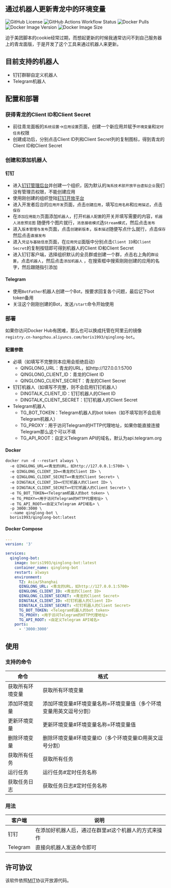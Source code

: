 通过机器人更新青龙中的环境变量
---
![GitHub License](https://img.shields.io/github/license/boris1993/qinglong-bot)
![GitHub Actions Workflow Status](https://img.shields.io/github/actions/workflow/status/boris1993/qinglong-bot/build.yml)
![Docker Pulls](https://img.shields.io/docker/pulls/boris1993/qinglong-bot)
![Docker Image Version](https://img.shields.io/docker/v/boris1993/qinglong-bot?sort=semver)
![Docker Image Size](https://img.shields.io/docker/image-size/boris1993/qinglong-bot)

迫于美团脚本的cookie经常过期，而想起更新的时候我通常访问不到自己服务器上的青龙面版，于是开发了这个工具来通过机器人来更新。

## 目前支持的机器人

- 钉钉群聊自定义机器人
- Telegram机器人

## 配置和部署

### 获得青龙的Client ID和Client Secret

- 前往青龙面板的`系统设置`->`应用设置`页面，创建一个新应用并赋予`环境变量`和`定时任务`权限
- 创建成功后，分别点击Client ID列和Client Secret列的复制图标，得到青龙的Client ID和Client Secret

### 创建和添加机器人

#### 钉钉

- 进入[钉钉管理后台](https://oa.dingtalk.com/)并创建一个组织，因为默认的`淘系技术部开放平台虚拟企业`我们没有管理员权限，不能创建应用
- 使用刚创建的组织登陆[钉钉开放平台](https://open.dingtalk.com/)
- 进入开发者后台的`应用开发`页面，点击`创建应用`，填写`应用名称`和`应用描述`，点击`保存`
- 在`添加应用能力`页面添加`机器人`，打开`机器人配置`的开关并填写需要的内容，`机器人消息预览图`
  随便传个图片就行，`消息接收模式`选`Stream模式`，然后点击`发布`
- 进入`版本管理与发布`页面，点击`创建新版本`，`版本描述`随便写点什么就行，点击`保存`然后点击`直接发布`
- 进入`凭证与基础信息`页面，在`应用凭证`面版中分别点击`Client ID`和`Client Secret`的复制按钮即可得到机器人的Client
  ID和Client Secret
- 进入钉钉客户端，选择组织默认的全员群或创建一个群，点击右上角的`群设置`，点击`机器人`，然后点击`添加机器人`
  ，在搜索框中搜索刚刚创建的应用的名字，然后跟随指引添加

#### Telegram

- 使用`BotFather`机器人创建一个Bot，按要求回复各个问题，最后记下bot token备用
- 关注这个刚刚创建的Bot，发送`/start`命令开始使用

### 部署

如果你访问Docker
Hub有困难，那么也可以换成托管在阿里云的镜像`registry.cn-hangzhou.aliyuncs.com/boris1993/qinglong-bot`。

#### 配置参数

- 必填（如填写不完整则本应用会拒绝启动）
    - QINGLONG_URL：青龙的URL，如http://127.0.0.1:5700
    - QINGLONG_CLIENT_ID：青龙的Client ID
    - QINGLONG_CLIENT_SECRET：青龙的Client Secret
- 钉钉机器人（如填写不完整，则不会启用钉钉机器人）
    - DINGTALK_CLIENT_ID：钉钉机器人的Client ID
    - DINGTALK_CLIENT_SECRET：钉钉机器人的Client Secret
- Telegram机器人
    - TG_BOT_TOKEN：Telegram机器人的bot token（如不填写则不会启用Telegram机器人）
    - TG_PROXY：用于访问Telegram的HTTP代理地址，如果你能直接连接Telegram那么这个可以不填
    - TG_API_ROOT：自定义Telegram API的域名，默认为api.telegram.org

#### Docker

```shell
docker run -d --restart always \
  -e QINGLONG_URL=<青龙的URL，如http://127.0.0.1:5700> \
  -e QINGLONG_CLIENT_ID=<青龙的Client ID> \
  -e QINGLONG_CLIENT_SECRET=<青龙的Client Secret> \
  -e DINGTALK_CLIENT_ID=<钉钉机器人的Client ID> \
  -e DINGTALK_CLIENT_SECRET=<钉钉机器人的Client Secret> \
  -e TG_BOT_TOKEN=<Telegram机器人的bot token> \
  -e TG_PROXY=<用于访问Telegram的HTTP代理地址> \
  -e TG_API_ROOT=<自定义Telegram API域名> \
  -p 3000:3000 \
  --name qinglong-bot \
  boris1993/qinglong-bot:latest
```

#### Docker Compose

```yaml
---
version: '3'

services:
  qinglong-bot:
    image: boris1993/qinglong-bot:latest
    container_name: qinglong-bot
    restart: always
    environment:
      TZ: Asia/Shanghai
      QINGLONG_URL: <青龙的URL，如http://127.0.0.1:5700>
      QINGLONG_CLIENT_ID: <青龙的Client ID>
      QINGLONG_CLIENT_SECRET: <青龙的Client Secret>
      DINGTALK_CLIENT_ID: <钉钉机器人的Client ID>
      DINGTALK_CLIENT_SECRET: <钉钉机器人的Client Secret>
      TG_BOT_TOKEN: <Telegram机器人的bot token>
      TG_PROXY: <用于访问Telegram的HTTP代理地址>
      TG_API_ROOT: <自定义Telegram API域名>
    ports:
      - '3000:3000'
```

## 使用

### 支持的命令

| 命令       | 格式                                 |
|----------|------------------------------------|
| 获取所有环境变量 | 获取所有环境变量                           |
| 添加环境变量   | 添加环境变量#环境变量名称=环境变量值（多个环境变量用英文逗号分割） |
| 更新环境变量   | 更新环境变量#环境变量名称=环境变量值                |
| 删除环境变量   | 删除环境变量#环境变量ID（多个环境变量ID用英文逗号分割）|
| 获取所有任务   | 获取所有任务                             |
| 运行任务     | 运行任务#定时任务名称                        |
| 获取任务日志   | 获取任务日志#定时任务名称                      |

### 用法

| 客户端      | 说明                          |
|----------|-----------------------------|
| 钉钉       | 在添加好机器人后，通过在群里at这个机器人的方式来操作 |
| Telegram | 直接向机器人发送命令即可                |

## 许可协议

该软件依照[MIT](LICENSE)协议开放源代码。
